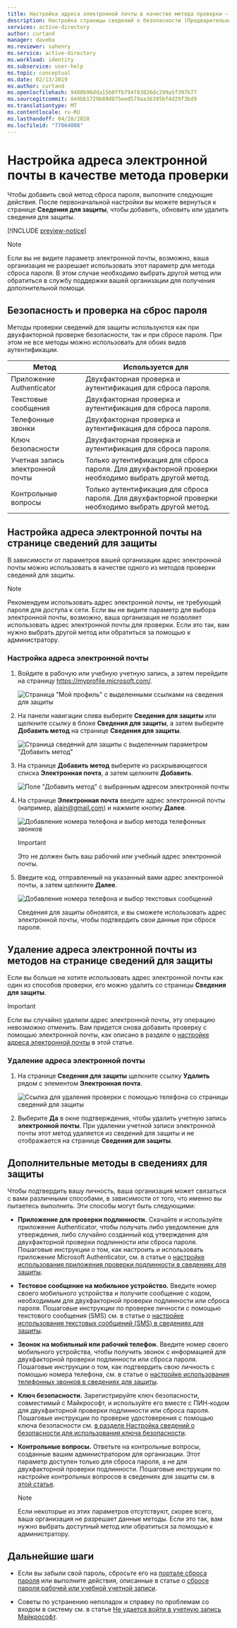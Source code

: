```yaml
---
title: Настройка адреса электронной почты в качестве метода проверки — Azure AD
description: Настройка страницы сведений о безопасности (Предварительная версия) для проверки личности с помощью адреса электронной почты в качестве метода проверки.
services: active-directory
author: curtand
manager: daveba
ms.reviewer: sahenry
ms.service: active-directory
ms.workload: identity
ms.subservice: user-help
ms.topic: conceptual
ms.date: 02/13/2019
ms.author: curtand
ms.openlocfilehash: 9488b96dda15b0ffb794f83826dc299a5f397b77
ms.sourcegitcommit: 849bb1729b89d075eed579aa36395bf4d29f3bd9
ms.translationtype: MT
ms.contentlocale: ru-RU
ms.lasthandoff: 04/28/2020
ms.locfileid: "77064008"
---
```

# <a name="set-up-an-email-address-as-your-verification-method"></a>Настройка адреса электронной почты в качестве метода проверки

Чтобы добавить свой метод сброса пароля, выполните следующие действия. После первоначальной настройки вы можете вернуться к странице **Сведения для защиты**, чтобы добавить, обновить или удалить сведения для защиты.

[!INCLUDE [preview-notice](../../../includes/active-directory-end-user-preview-notice-security-info.md)]

>[!Note]
>Если вы не видите параметр электронной почты, возможно, ваша организация не разрешает использовать этот параметр для метода сброса пароля. В этом случае необходимо выбрать другой метод или обратиться в службу поддержки вашей организации для получения дополнительной помощи.

## <a name="security-vs-password-reset-verification"></a>Безопасность и проверка на сброс пароля

Методы проверки сведений для защиты используются как при двухфакторной проверке безопасности, так и при сбросе пароля. При этом не все методы можно использовать для обоих видов аутентификации.

| Метод | Используется для |
| ------ | -------- |
| Приложение Authenticator | Двухфакторная проверка и аутентификация для сброса пароля. |
| Текстовые сообщения | Двухфакторная проверка и аутентификация для сброса пароля. |
| Телефонные звонки | Двухфакторная проверка и аутентификация для сброса пароля. |
| Ключ безопасности | Двухфакторная проверка и аутентификация для сброса пароля. |
| Учетная запись электронной почты | Только аутентификация для сброса пароля. Для двухфакторной проверки необходимо выбрать другой метод. |
| Контрольные вопросы | Только аутентификация для сброса пароля. Для двухфакторной проверки необходимо выбрать другой метод. |

## <a name="set-up-your-email-address-from-the-security-info-page"></a>Настройка адреса электронной почты на странице сведений для защиты

В зависимости от параметров вашей организации адрес электронной почты можно использовать в качестве одного из методов проверки сведений для защиты.

>[!Note]
>Рекомендуем использовать адрес электронной почты, не требующий пароля для доступа к сети. Если вы не видите параметр для выбора электронной почты, возможно, ваша организация не позволяет использовать адрес электронной почты для проверки. Если это так, вам нужно выбрать другой метод или обратиться за помощью к администратору.

### <a name="to-set-up-your-email-address"></a>Настройка адреса электронной почты

1. Войдите в рабочую или учебную учетную запись, а затем перейдите на страницу https://myprofile.microsoft.com/.

    ![Страница "Мой профиль" с выделенными ссылками на сведения для защиты](media/security-info/securityinfo-myprofile-page.png)

2. На панели навигации слева выберите **Сведения для защиты** или щелкните ссылку в блоке **Сведения для защиты**, а затем выберите **Добавить метод** на странице **Сведения для защиты**.

    ![Страница сведений для защиты с выделенным параметром "Добавить метод"](media/security-info/securityinfo-myprofile-addmethod-page.png)

3. На странице **Добавить метод** выберите из раскрывающегося списка **Электронная почта**, а затем щелкните **Добавить**.

    ![Поле "Добавить метод" с выбранным адресом электронной почты](media/security-info/securityinfo-myprofile-addemail.png)

4. На странице **Электронная почта** введите адрес электронной почты (например, alain@gmail.com) и нажмите кнопку **Далее**.

    ![Добавление номера телефона и выбор метода телефонных звонков](media/security-info/securityinfo-myprofile-emailaddress.png)

    >[!Important]
    >Это не должен быть ваш рабочий или учебный адрес электронной почты.

5. Введите код, отправленный на указанный вами адрес электронной почты, а затем щелкните **Далее**.

    ![Добавление номера телефона и выбор текстовых сообщений](media/security-info/securityinfo-myprofile-emailcode.png)

    Сведения для защиты обновятся, и вы сможете использовать адрес электронной почты, чтобы подтвердить свои данные при сбросе пароля.

## <a name="delete-your-email-address-from-your-security-info-methods"></a>Удаление адреса электронной почты из методов на странице сведений для защиты

Если вы больше не хотите использовать адрес электронной почты как один из способов проверки, его можно удалить со страницы **Сведения для защиты**.

>[!Important]
>Если вы случайно удалили адрес электронной почты, эту операцию невозможно отменить. Вам придется снова добавить проверку с помощью электронной почты, как описано в разделе о [настройке адреса электронной почты](#set-up-your-email-address-from-the-security-info-page) в этой статье.

### <a name="to-delete-your-email-address"></a>Удаление адреса электронной почты

1. На странице **Сведения для защиты** щелкните ссылку **Удалить** рядом с элементом **Электронная почта**.

    ![Ссылка для удаления проверки с помощью телефона со страницы сведений для защиты](media/security-info/securityinfo-myprofile-emaildelete.png)

2. Выберите **Да** в окне подтверждения, чтобы удалить учетную запись **электронной почты**. При удалении учетной записи электронной почты этот метод удаляется из сведений для защиты и не отображается на странице **Сведения для защиты**.

## <a name="additional-security-info-methods"></a>Дополнительные методы в сведениях для защиты

Чтобы подтвердить вашу личность, ваша организация может связаться с вами различными способами, в зависимости от того, что именно вы пытаетесь выполнить. Эти способы могут быть следующими:

- **Приложение для проверки подлинности.** Скачайте и используйте приложение Authenticator, чтобы получать либо уведомление для утверждения, либо случайно созданный код утверждения для двухфакторной проверки подлинности или сброса пароля. Пошаговые инструкции о том, как настроить и использовать приложение Microsoft Authenticator, см. в статье о [настройке использования приложения проверки подлинности в сведениях для защиты](security-info-setup-auth-app.md).

- **Тестовое сообщение на мобильное устройство.** Введите номер своего мобильного устройства и получите сообщение с кодом, необходимым для двухфакторной проверки подлинности или сброса пароля. Пошаговые инструкции по проверке личности с помощью текстового сообщения (SMS) см. в статье о [настройке использования текстовых сообщений (SMS) в сведениях для защиты](security-info-setup-text-msg.md).

- **Звонок на мобильный или рабочий телефон.** Введите номер своего мобильного устройства, чтобы получить звонок с информацией для двухфакторной проверки подлинности или сброса пароля. Пошаговые инструкции о том, как подтвердить свою личность с помощью номера телефона, см. в статье о [настройке использования телефонных звонков в сведениях для защиты](security-info-setup-phone-number.md).

- **Ключ безопасности.** Зарегистрируйте ключ безопасности, совместимый с Майкрософт, и используйте его вместе с ПИН-кодом для двухфакторной проверки подлинности или сброса пароля. Пошаговые инструкции по проверке удостоверения с помощью ключа безопасности см. [в разделе Настройка сведений о безопасности для использования ключа безопасности](security-info-setup-security-key.md).

- **Контрольные вопросы.** Ответьте на контрольные вопросы, созданные вашим администратором для организации. Этот параметр доступен только для сброса пароля, а не для двухфакторной проверки подлинности. Пошаговые инструкции по настройке контрольных вопросов в сведениях для защиты см. в [этой статье](security-info-setup-questions.md).

    >[!Note]
    >Если некоторые из этих параметров отсутствуют, скорее всего, ваша организация не разрешает данные методы. Если это так, вам нужно выбрать доступный метод или обратиться за помощью к администратору.

## <a name="next-steps"></a>Дальнейшие шаги

- Если вы забыли свой пароль, сбросьте его на [портале сброса пароля](https://passwordreset.microsoftonline.com/) или выполните действия, описанные в статье о [сбросе пароля рабочей или учебной учетной записи](active-directory-passwords-update-your-own-password.md).

- Советы по устранению неполадок и справку по проблемам со входом в систему см. в статье [Не удается войти в учетную запись Майкрософт](https://support.microsoft.com/help/12429/microsoft-account-sign-in-cant).
